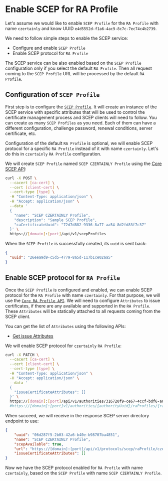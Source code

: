 # Enable SCEP for RA Profile

Let's assume we would like to enable `SCEP Profile` for the `RA Profile` with name `czertainly` and know UUID `e4d5552d-f1a6-4ac9-8c7c-7ec74c4b2739`.

We need to follow simple steps to enable the SCEP service:
- Configure and enable `SCEP Profile`
- Enable SCEP protocol for `RA Profile`

The SCEP service can be also enabled based on the `SCEP Profile` configuration only if you select the default `RA Profile`. Then all request coming to the `SCEP Profile` URL will be processed by the default `RA Profile`.

## Configuration of `SCEP Profile`

First step is to configure the [`SCEP Profile`](./scep-profile). It will create an instance of the SCEP service with specific attributes that will be used to control the certificate management process and SCEP clients will need to follow. You can create as many `SCEP Profiles` as you need. Each of them can have a different configuration, challenge password, renewal conditions, server certificate, etc.

Configuration of the default `RA Profile` is optional, we will enable SCEP protocol for a specific `RA Profile` instead of it with name `czertainly`. Let's do this in `czertainly` `RA Profile` configuration.

[//]: # (TODO)
We will create `SCEP Profile` named `SCEP CZERTAINLY Profile` using the [Core SCEP API](#):
```bash
curl -X POST \
  --cacert [ca-cert] \
  --cert [client-cert] \
  --cert-type [type] \
  -H "Content-Type: application/json" \
  -H "Accept: application/json" \
  --data '
  {
    "name": "SCEP CZERTAINLY Profile",
    "description": "Sample SCEP Profile",
    "caCertificateUuid": "72d7d882-9336-8a77-aa54-8d2fd83f7c37"
  }' \
  https://[domain]:[port]/api/v1/scepProfiles
```

When the `SCEP Profile` is successfully created, its `uuid` is sent back:
```json
{
  "uuid": "26eea9d9-c5d5-4779-8a5d-117b1ce02aa5"
}
```

## Enable SCEP protocol for `RA Profile`

Once the `SCEP Profile` is configured and enabled, we can enable SCEP protocol for the `RA Profile` with name `czertainly`. For that purpose, we will use the [`Core RA Profile API`](/api/core-ra-profile/#operation/activateScepForRaProfile). We will need to configure `Attributes` to issue certificates, if there are any available and supported in the `RA Profile`. These `Attributes` will be statically attached to all requests coming from the SCEP client.

You can get the list of `Attributes` using the following APIs:
- [Get issue Attributes](/api/core-ra-profile/#operation/listIssueCertificateAttributes)

We will enable SCEP protocol for `czertainly` `RA Profile`:
```bash
curl -X PATCH \
  --cacert [ca-cert] \
  --cert [client-cert] \
  --cert-type [type] \
  -H "Content-Type: application/json" \
  -H "Accept: application/json" \
  --data '
  {
    "issueCertificateAttributes": []
  }' \
  https://[domain]:[port]/api/v1/authorities/316720f9-ce67-4ccf-bdf6-a81f49b39147/raProfiles/e4d5552d-f1a6-4ac9-8c7c-7ec74c4b2739/scep/activate/26eea9d9-c5d5-4779-8a5d-117b1ce02aa5
  #https://[domain]:[port]v1/authorities/{authorityUuid}/raProfiles/{raProfileUuid}/scep/activate/{scepProfileUuid}
```

When succeed, we will receive in the response SCEP server directory endpoint to use:
```json
{
    "uuid": "06d287f5-2b03-42a6-b40e-b98707ba4851",
    "name": "SCEP CZERTAINLY Profile",
    "scepAvailable": true,
    "url": "https://[domain]:[port]/api/v1/protocols/scep/raProfile/czertainly/pkiclient.exe",
    "issueCertificateAttributes": []
}
```

Now we have the SCEP protocol enabled for `RA Profile` with name `czertainly`, based on the `SCEP Profile` with name `SCEP CZERTAINLY Profile`.
